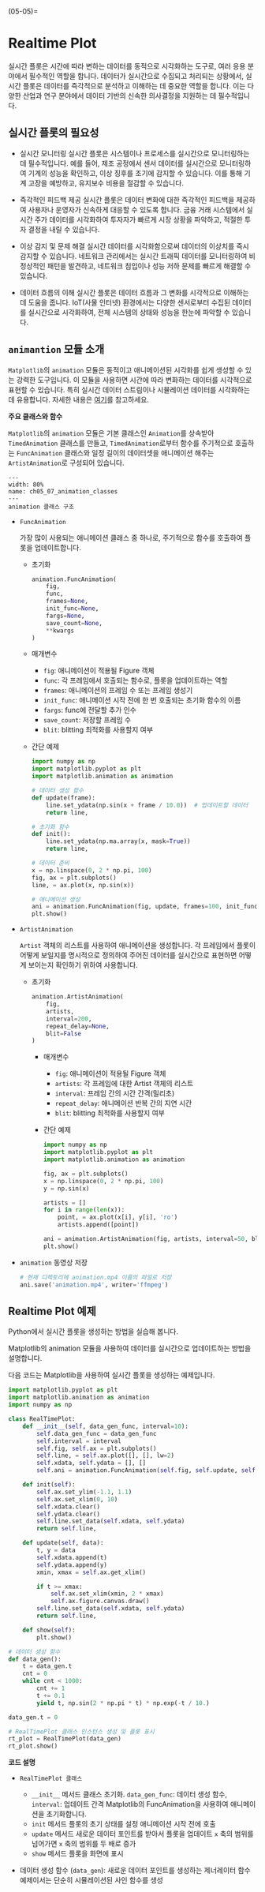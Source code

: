 (05-05)=
# Realtime Plot

실시간 플롯은 시간에 따라 변하는 데이터를 동적으로 시각화하는 도구로, 여러 응용 분야에서 필수적인 역할을 합니다. 데이터가 실시간으로 수집되고 처리되는 상황에서, 실시간 플롯은 데이터를 즉각적으로 분석하고 이해하는 데 중요한 역할을 합니다. 이는 다양한 산업과 연구 분야에서 데이터 기반의 신속한 의사결정을 지원하는 데 필수적입니다.

## 실시간 플롯의 필요성

- 실시간 모니터링
실시간 플롯은 시스템이나 프로세스를 실시간으로 모니터링하는 데 필수적입니다. 예를 들어, 제조 공정에서 센서 데이터를 실시간으로 모니터링하여 기계의 성능을 확인하고, 이상 징후를 조기에 감지할 수 있습니다. 이를 통해 기계 고장을 예방하고, 유지보수 비용을 절감할 수 있습니다.

- 즉각적인 피드백 제공
실시간 플롯은 데이터 변화에 대한 즉각적인 피드백을 제공하여 사용자나 운영자가 신속하게 대응할 수 있도록 합니다. 금융 거래 시스템에서 실시간 주가 데이터를 시각화하여 투자자가 빠르게 시장 상황을 파악하고, 적절한 투자 결정을 내릴 수 있습니다.

- 이상 감지 및 문제 해결
실시간 데이터를 시각화함으로써 데이터의 이상치를 즉시 감지할 수 있습니다. 네트워크 관리에서는 실시간 트래픽 데이터를 모니터링하여 비정상적인 패턴을 발견하고, 네트워크 침입이나 성능 저하 문제를 빠르게 해결할 수 있습니다.

- 데이터 흐름의 이해
실시간 플롯은 데이터 흐름과 그 변화를 시각적으로 이해하는 데 도움을 줍니다. IoT(사물 인터넷) 환경에서는 다양한 센서로부터 수집된 데이터를 실시간으로 시각화하여, 전체 시스템의 상태와 성능을 한눈에 파악할 수 있습니다.

## `animantion` 모듈 소개

`Matplotlib`의 `animation` 모듈은 동적이고 애니메이션된 시각화를 쉽게 생성할 수 있는 강력한 도구입니다. 이 모듈을 사용하면 시간에 따라 변화하는 데이터를 시각적으로 표현할 수 있습니다. 특히 실시간 데이터 스트림이나 시뮬레이션 데이터를 시각화하는 데 유용합니다. 자세한 내용은 [여기](https://matplotlib.org/stable/api/animation_api.html)를 참고하세요.

**주요 클래스와 함수**

`Matplotlib`의 `animation` 모듈은 기본 클래스인 `Animation`를 상속받아 `TimedAnimation` 클래스를 만들고, `TimedAnimation`로부터 함수를 주기적으로 호출하는 `FuncAnimation` 클래스와 일정 길이의 데이터셋을 애니메이션 해주는 `ArtistAnimation`로 구성되어 있습니다.

```{figure} ../imgs/chap_05/ch05_07_animation_classes.png
---
width: 80%
name: ch05_07_animation_classes
---
animation 클래스 구조
```


- `FuncAnimation`

  가장 많이 사용되는 애니메이션 클래스 중 하나로, 주기적으로 함수를 호출하여 플롯을 업데이트합니다.

    - 초기화
        ```python
        animation.FuncAnimation(
            fig,
            func,
            frames=None,
            init_func=None,
            fargs=None,
            save_count=None,
            **kwargs
        )
        ```

    - 매개변수
        - `fig`: 애니메이션이 적용될 Figure 객체
        - `func`: 각 프레임에서 호출되는 함수로, 플롯을 업데이트하는 역할
        - `frames`: 애니메이션의 프레임 수 또는 프레임 생성기
        - `init_func`: 애니메이션 시작 전에 한 번 호출되는 초기화 함수의 이름
        - `fargs`: func에 전달할 추가 인수
        - `save_count`: 저장할 프레임 수
        - `blit`: blitting 최적화를 사용할지 여부

    - 간단 예제
        ```python
        import numpy as np
        import matplotlib.pyplot as plt
        import matplotlib.animation as animation

        # 데이터 생성 함수
        def update(frame):
            line.set_ydata(np.sin(x + frame / 10.0))  # 업데이트할 데이터
            return line,

        # 초기화 함수
        def init():
            line.set_ydata(np.ma.array(x, mask=True))
            return line,

        # 데이터 준비
        x = np.linspace(0, 2 * np.pi, 100)
        fig, ax = plt.subplots()
        line, = ax.plot(x, np.sin(x))

        # 애니메이션 생성
        ani = animation.FuncAnimation(fig, update, frames=100, init_func=init, blit=True)
        plt.show()

- `ArtistAnimation`

  `Artist` 객체의 리스트를 사용하여 애니메이션을 생성합니다.
  각 프레임에서 플롯이 어떻게 보일지를 명시적으로 정의하여 주어진 데이터를 실시간으로 표현하면 어떻게 보이는지 확인하기 위하여 사용합니다.

  - 초기화

    ```python
    animation.ArtistAnimation(
        fig,
        artists,
        interval=200,
        repeat_delay=None,
        blit=False
    )
    ```
    - 매개변수
        - `fig`: 애니메이션이 적용될 Figure 객체
        - `artists`: 각 프레임에 대한 Artist 객체의 리스트
        - `interval`: 프레임 간의 시간 간격(밀리초)
        - `repeat_delay`: 애니메이션 반복 간의 지연 시간
        - `blit`: blitting 최적화를 사용할지 여부

    - 간단 예제
        ```python
        import numpy as np
        import matplotlib.pyplot as plt
        import matplotlib.animation as animation

        fig, ax = plt.subplots()
        x = np.linspace(0, 2 * np.pi, 100)
        y = np.sin(x)

        artists = []
        for i in range(len(x)):
            point, = ax.plot(x[i], y[i], 'ro')
            artists.append([point])

        ani = animation.ArtistAnimation(fig, artists, interval=50, blit=True)
        plt.show()
        ```
- `animation` 동영상 저장
    ```python
    # 현재 디렉토리에 animation.mp4 이름의 파일로 저장
    ani.save('animation.mp4', writer='ffmpeg')
    ```

## Realtime Plot 예제

Python에서 실시간 플롯을 생성하는 방법을 실습해 봅니다.

Matplotlib의 animation 모듈을 사용하여 데이터를 실시간으로 업데이트하는 방법을 설명합니다.

다음 코드는 Matplotlib을 사용하여 실시간 플롯을 생성하는 예제입니다.

```python
import matplotlib.pyplot as plt
import matplotlib.animation as animation
import numpy as np

class RealTimePlot:
    def __init__(self, data_gen_func, interval=10):
        self.data_gen_func = data_gen_func
        self.interval = interval
        self.fig, self.ax = plt.subplots()
        self.line, = self.ax.plot([], [], lw=2)
        self.xdata, self.ydata = [], []
        self.ani = animation.FuncAnimation(self.fig, self.update, self.data_gen_func, blit=False, interval=self.interval, init_func=self.init)

    def init(self):
        self.ax.set_ylim(-1.1, 1.1)
        self.ax.set_xlim(0, 10)
        self.xdata.clear()
        self.ydata.clear()
        self.line.set_data(self.xdata, self.ydata)
        return self.line,

    def update(self, data):
        t, y = data
        self.xdata.append(t)
        self.ydata.append(y)
        xmin, xmax = self.ax.get_xlim()

        if t >= xmax:
            self.ax.set_xlim(xmin, 2 * xmax)
            self.ax.figure.canvas.draw()
        self.line.set_data(self.xdata, self.ydata)
        return self.line,

    def show(self):
        plt.show()

# 데이터 생성 함수
def data_gen():
    t = data_gen.t
    cnt = 0
    while cnt < 1000:
        cnt += 1
        t += 0.1
        yield t, np.sin(2 * np.pi * t) * np.exp(-t / 10.)

data_gen.t = 0

# RealTimePlot 클래스 인스턴스 생성 및 플롯 표시
rt_plot = RealTimePlot(data_gen)
rt_plot.show()
```

**코드 설명**

- `RealTimePlot 클래스`
    - `__init__` 메서드
        클래스 초기화.
        `data_gen_func`: 데이터 생성 함수,
        `interval`: 업데이트 간격
        Matplotlib의 FuncAnimation을 사용하여 애니메이션을 초기화합니다.
    - `init` 메서드
        플롯의 초기 상태를 설정
        애니메이션 시작 전에 호출
    - `update` 메서드
        새로운 데이터 포인트를 받아서 플롯을 업데이트
        `x` 축의 범위를 넘어가면 `x` 축의 범위를 두 배로 증가
    - `show` 메서드
        플롯을 화면에 표시

- 데이터 생성 함수 (`data_gen`):
    새로운 데이터 포인트를 생성하는 제너레이터 함수
    예제이서는 단순히 시뮬레이션된 사인 함수를 생성


